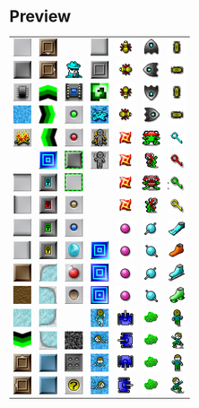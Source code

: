 # Preview

|   |   |   |   |   |   |   |
|---|---|---|---|---|---|---|
| ![X](Floor.png) | ![X](CloneBlockS.png) | | ![X](ThinWallSE.png) | ![X](BugN.png) | ![X](GliderN.png) | ![X](ParameciumN.png) |
| ![X](Wall.png) | ![X](CloneBlockE.png) | ![X](Thief.png) | ![X](Cloner.png) | ![X](BugW.png) | ![X](GliderW.png) | ![X](ParameciumW.png) |
| ![X](Chip.png) | ![X](ForceFloorN.png) | ![X](Socket.png) | ![X](ForceFloorRandom.png) | ![X](BugS.png) | ![X](GliderS.png) | ![X](ParameciumS.png) |
| ![X](Water.png) | ![X](ForceFloorE.png) | ![X](GreenButton.png) | ![X](Splash.png) | ![X](BugE.png) | ![X](GliderE.png) | ![X](ParameciumE.png) |
| ![X](Fire.png) | ![X](ForceFloorW.png) | ![X](RedButton.png) | ![X](PlayerFire.png) | ![X](Fireball.png) | ![X](TeethN.png) | ![X](BlueKey.png) |
| | ![X](Exit.png) | ![X](ToggleWall.png) | ![X](PlayerDeath.png) | ![X](Fireball.png) | ![X](TeethW.png) | ![X](RedKey.png) |
| ![X](ThinWallN.png) | ![X](BlueLock.png) | ![X](ToggleFloor.png) | | ![X](Fireball.png) | ![X](TeethS.png) | ![X](GreenKey.png) |
| ![X](ThinWallW.png) | ![X](RedLock.png) | ![X](BrownButton.png) | | ![X](Fireball.png) | ![X](TeethE.png) | ![X](YellowKey.png) |
| ![X](ThinWallS.png) | ![X](GreenLock.png) | ![X](BlueButton.png) | | ![X](PinkBall.png) | ![X](WalkerN.png) | ![X](Flippers.png) |
| ![X](ThinWallE.png) | ![X](YellowLock.png) | ![X](Teleport.png) | ![X](Exit.png) | ![X](PinkBall.png) | ![X](WalkerW.png) | ![X](FireBoots.png) |
| ![X](DirtBlock.png) | ![X](IceCornerNW.png) | ![X](Bomb.png) | ![X](Exit2.png) | ![X](PinkBall.png) | ![X](WalkerS.png) | ![X](IceSkates.png) |
| ![X](Dirt.png) | ![X](IceCornerNE.png) | ![X](Trap.png) | ![X](Exit3.png) | ![X](PinkBall.png) | ![X](WalkerE.png) | ![X](SuctionBoots.png) |
| ![X](Ice.png) | ![X](IceCornerSE.png) | | ![X](PlayerSwimUp.png) | ![X](TankN.png) | ![X](Blob.png) | ![X](PlayerWalkUp.png) |
| ![X](ForceFloorS.png) | ![X](IceCornerSW.png) | ![X](Gravel.png) | ![X](PlayerSwimLeft.png) | ![X](TankW.png) | ![X](Blob.png) | ![X](PlayerWalkLeft.png) |
| ![X](CloneBlockN.png) | ![X](RealBlueWall.png) | ![X](RecessedWall.png) | ![X](PlayerSwimDown.png) | ![X](TankS.png) | ![X](Blob.png) | ![X](PlayerWalkDown.png) |
| ![X](CloneBlockW.png) | ![X](RealBlueWall.png) | ![X](Hint.png) | ![X](PlayerSwimRight.png) | ![X](TankE.png) | ![X](Blob.png) | ![X](PlayerWalkRight.png) |
